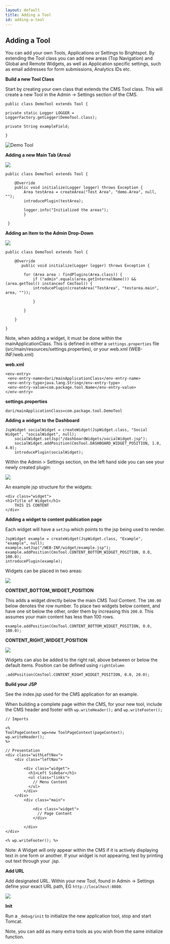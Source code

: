 ```yaml
---
layout: default
title: Adding a Tool
id: adding-a-tool
---
```


## Adding a Tool

You can add your own Tools, Applications or Settings to Brightspot. By extending the Tool class you can add new areas (Top Navigation) and Global and Remote Widgets, as well as Application specific settings, such as email addresses for form submissions, Analytics IDs etc.

**Build a new Tool Class**

Start by creating your own class that extends the CMS Tool class. This will create a new Tool in the Admin -> Settings section of the CMS.

	public class DemoTool extends Tool {

	private static Logger LOGGER = LoggerFactory.getLogger(DemoTool.class);

    private String exampleField;
	
	}


![Demo Tool ](http://docs.brightspot.s3.amazonaws.com/demo-tool.png)


**Adding a new Main Tab (Area)**

<img class="smaller" src="http://docs.brightspot.s3.amazonaws.com/new-tab.png"/>

	public class DemoTool extends Tool {

	    @Override
	    public void initialize(Logger logger) throws Exception {
	        Area testArea = createArea("Test Area", "demo.Area", null, "");
	        introducePlugin(testArea);
	        
	        logger.info("Initialized the areas");
	    	}

	 }

**Adding an Item to the Admin Drop-Down**

<img class="smaller" src="http://docs.brightspot.s3.amazonaws.com/demo-tool-new.png"/>


    public class DemoTool extends Tool {

    	@Override
    	   public void initialize(Logger logger) throws Exception {

    		for (Area area : findPlugins(Area.class)) {
    			if ("admin".equals(area.getInternalName()) && (area.getTool() instanceof CmsTool)) {
    			introducePlugin(createArea("TestArea", "testarea.main", area, ""));

    			}

    		}

    	}

    }


Note, when adding a widget, it must be done within the mainApplicationClass. This is defined in either a `settings.properties` file (src/main/resources/settings.properties), or your web.xml (WEB-INF/web.xml)

**web.xml**

	<env-entry>
     <env-entry-name>dari/mainApplicationClass</env-entry-name>
     <env-entry-type>java.lang.String</env-entry-type>
     <env-entry-value>com.package.tool.Name</env-entry-value>
    </env-entry>
    
**settings.properties**

	dari/mainApplicationClass=com.package.tool.DemoTool
	

**Adding a widget to the Dashboard**

    JspWidget socialWidget = createWidget(JspWidget.class, "Social Widget", "socialWidget", null);
        socialWidget.setJsp("/dashboardWidgets/socialWidget.jsp");
        socialWidget.addPosition(CmsTool.DASHBOARD_WIDGET_POSITION, 1.0, 4.0);
        introducePlugin(socialWidget);
        
Within the Admin > Settings section, on the left hand side you can see your newly created plugin:

<img src="http://docs.brightspot.s3.amazonaws.com/dashboard_widget_control.png"/>

An example jsp structure for the widgets:

	<div class="widget">
	<h1>Title of Widget</h1>
 	    THIS IS CONTENT
	</div>

**Adding a widget to content publication page**

Each widget will have a `setJsp` which points to the jsp being used to render.

    JspWidget example = createWidget(JspWidget.class, "Example", "example", null);
	example.setJsp("/WEB-INF/widget/example.jsp");
	example.addPosition(CmsTool.CONTENT_BOTTOM_WIDGET_POSITION, 0.0, 100.0);
	introducePlugin(example);

Widgets can be placed in two areas:

<img src="http://docs.brightspot.s3.amazonaws.com/widget-places.png"/>

**CONTENT_BOTTOM_WIDGET_POSITION**

This adds a widget directly below the main CMS Tool Content. The `100.00` below denotes the row number. To place two widgets below content, and have one sit below the other, order them by increasing this `200.0`. This assumes your main content has less than 100 rows.

`example.addPosition(CmsTool.CONTENT_BOTTOM_WIDGET_POSITION, 0.0, 100.0);`

**CONTENT_RIGHT_WIDGET_POSITION**

<img class="smaller" src="http://docs.brightspot.s3.amazonaws.com/right-rail-widget.png"/>

Widgets can also be added to the right rail, above between or below the default items. Position can be defined using `rightColumn`

`.addPosition(CmsTool.CONTENT_RIGHT_WIDGET_POSITION, 0.0, 20.0);`

**Build your JSP**

See the index.jsp used for the CMS application for an example.

When building a complete page within the CMS, for your new tool, include the CMS header and footer with `wp.writeHeader();` and `wp.writeFooter();`

    // Imports

    <%
    ToolPageContext wp=new ToolPageContext(pageContext);
    wp.writeHeader();
    %>

    // Presentation
    <div class="withLeftNav">
        <div class="leftNav">

            <div class="widget">
              <h1>Left Sidebar</h1>
              <ul class="links">
                // Menu Content
              </ul>
            </div>
        </div>
            <div class="main">

                <div class="widget">
                  // Page Content
                </div>

            </div>
    </div>

    <% wp.writeFooter(); %>


Note: A Widget will only appear within the CMS if it is actively displaying text in one form or another. If your widget is not appearing, test by printing out text through your .jsp.

**Add URL**

Add designated URL. Within your new Tool, found in Admin -> Settings define your exact URL path, EG `http://localhost:8080`. 

<img src="http://docs.brightspot.s3.amazonaws.com/demo-tool.png"/>

**Init**

Run a `_debug/init` to initialize the new application tool, stop and start Tomcat.

Note, you can add as many extra tools as you wish from the same initialize function.